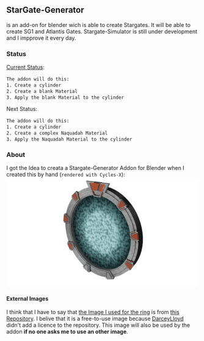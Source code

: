 ## StarGate-Generator

is an add-on for blender wich is able to create Stargates. It will be able to create SG1 and Atlantis Gates. 
Stargate-Simulator is still under development and I impprove it every day.

### Status
[Current Status](https://github.com/heschy/Stargate-Generator/projects/1?fullscreen=true):
```
The addon will do this:
1. Create a cylinder
2. Create a blank Material
3. Apply the blank Material to the cylinder
```

Next Status:
```
The addon will do this:
1. Create a cylinder
2. Create a complex Naquadah Material
3. Apply the Naquadah Material to the cylinder
```
### About

I got the Idea to creata a Stargate-Generator Addon for Blender when I created this by hand (`rendered with Cycles-X`):
![IMG_001](my_stargate_nongeoodes.png)

#### External Images
I think that I have to say that [the Image I used for the ring](https://github.com/DarceyLloyd/StargateSimulator/blob/master/images/ring.png) is from [this Repository](https://github.com/DarceyLloyd/StargateSimulator). I belive that it is a free-to-use image because [DarceyLloyd](https://github.com/DarceyLloyd/) didn't add a licence to the repository. This image will also be used by the addon **if no one asks me to use an other image**.
